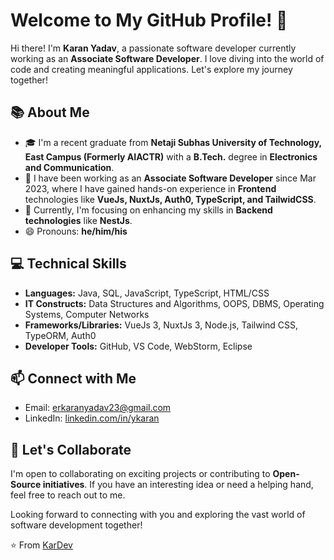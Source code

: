 # Welcome to My GitHub Profile! 👋

Hi there! I'm **Karan Yadav**, a passionate software developer currently working as an **Associate Software Developer**. I love diving into the world of code and creating meaningful applications. Let's explore my journey together!

## 📚 About Me

- 🎓 I'm a recent graduate from **Netaji Subhas University of Technology, East Campus (Formerly AIACTR)** with a **B.Tech.** degree in **Electronics and Communication**.
- 💼 I have been working as an **Associate Software Developer** since Mar 2023, where I have gained hands-on experience in **Frontend** technologies like **VueJs, NuxtJs, Auth0, TypeScript, and TailwidCSS**.
- 🌱 Currently, I'm focusing on enhancing my skills in **Backend technologies** like **NestJs**.
- 😄 Pronouns: **he/him/his**


## 💻 Technical Skills

- **Languages:** Java, SQL, JavaScript, TypeScript, HTML/CSS
- **IT Constructs:** Data Structures and Algorithms, OOPS, DBMS, Operating Systems, Computer Networks
- **Frameworks/Libraries:** VueJs 3, NuxtJs 3, Node.js, Tailwind CSS, TypeORM, Auth0
- **Developer Tools:** GitHub, VS Code, WebStorm, Eclipse

## 📫 Connect with Me

- Email: erkaranyadav23@gmail.com
- LinkedIn: [linkedin.com/in/ykaran](https://www.linkedin.com/in/ykaran/)

## 🤝 Let's Collaborate

I'm open to collaborating on exciting projects or contributing to **Open-Source initiatives**. If you have an interesting idea or need a helping hand, feel free to reach out to me.

Looking forward to connecting with you and exploring the vast world of software development together!

⭐️ From [KarDev](https://github.com/KarDev)
